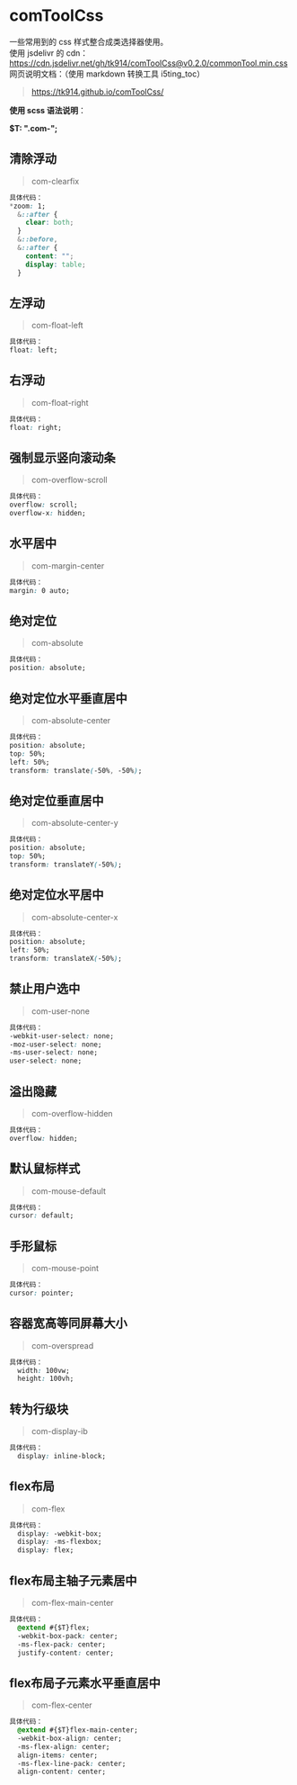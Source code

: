 # comToolCss

一些常用到的 css 样式整合成类选择器使用。  
使用 jsdelivr 的 cdn：
https://cdn.jsdelivr.net/gh/tk914/comToolCss@v0.2.0/commonTool.min.css  
网页说明文档：（使用 markdown 转换工具 i5ting_toc）

> https://tk914.github.io/comToolCss/

**使用 scss 语法说明**：

**$T: ".com-";**

## 清除浮动

> com-clearfix

```css
具体代码：
*zoom: 1;
  &::after {
    clear: both;
  }
  &::before,
  &::after {
    content: "";
    display: table;
  }
```

## 左浮动

> com-float-left

```css
具体代码：
float: left;
```

## 右浮动

> com-float-right

```css
具体代码：
float: right;
```

## 强制显示竖向滚动条

> com-overflow-scroll

```css
具体代码：
overflow: scroll;
overflow-x: hidden;
```

## 水平居中

> com-margin-center

```css
具体代码：
margin: 0 auto;
```

## 绝对定位

> com-absolute

```css
具体代码：
position: absolute;
```

## 绝对定位水平垂直居中

> com-absolute-center

```css
具体代码：
position: absolute;
top: 50%;
left: 50%;
transform: translate(-50%, -50%);
```

## 绝对定位垂直居中

> com-absolute-center-y

```css
具体代码：
position: absolute;
top: 50%;
transform: translateY(-50%);
```

## 绝对定位水平居中

> com-absolute-center-x

```css
具体代码：
position: absolute;
left: 50%;
transform: translateX(-50%);
```

## 禁止用户选中

> com-user-none

```css
具体代码：
-webkit-user-select: none;
-moz-user-select: none;
-ms-user-select: none;
user-select: none;
```

## 溢出隐藏

> com-overflow-hidden

```css
具体代码：
overflow: hidden;
```

## 默认鼠标样式

> com-mouse-default

```css
具体代码：
cursor: default;
```

## 手形鼠标

> com-mouse-point

```css
具体代码：
cursor: pointer;
```
## 容器宽高等同屏幕大小
> com-overspread

```css
具体代码：
  width: 100vw;
  height: 100vh;
```

## 转为行级块
> com-display-ib

```css
具体代码：
  display: inline-block;
```

## flex布局
> com-flex

```css
具体代码：
  display: -webkit-box;
  display: -ms-flexbox;
  display: flex;
```

## flex布局主轴子元素居中
> com-flex-main-center

```css
具体代码：
  @extend #{$T}flex;
  -webkit-box-pack: center;
  -ms-flex-pack: center;
  justify-content: center;
```

## flex布局子元素水平垂直居中
> com-flex-center

```css
具体代码：
  @extend #{$T}flex-main-center;
  -webkit-box-align: center;
  -ms-flex-align: center;
  align-items: center;
  -ms-flex-line-pack: center;
  align-content: center;
```